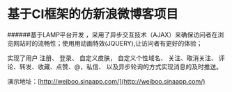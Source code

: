 # 基于CI框架的仿新浪微博客项目

######基于LAMP平台开发 ，采用了异步交互技术（AJAX）来确保访问者在浏览网站时的流畅性；使用用动画特效(JQUERY),让访问者有更好的体验；


实现了用户 
注册、
登录、
自定义皮肤，
自定义个性域名、
关注、取消关注、
评论、转发、收藏、点赞、@，私信、
以及异步轮询的方式实现消息的及时推送。

演示地址：[http://weiboo.sinaapp.com/](http://weiboo.sinaapp.com/)
